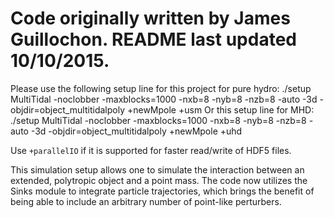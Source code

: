 # Code originally written by James Guillochon. README last updated 10/10/2015.

Please use the following setup line for this project for pure hydro:
	./setup MultiTidal -noclobber -maxblocks=1000 -nxb=8 -nyb=8 -nzb=8 -auto -3d -objdir=object_multitidalpoly +newMpole +usm
Or this setup line for MHD:
	./setup MultiTidal -noclobber -maxblocks=1000 -nxb=8 -nyb=8 -nzb=8 -auto -3d -objdir=object_multitidalpoly +newMpole +uhd

Use `+parallelIO` if it is supported for faster read/write of HDF5 files.

This simulation setup allows one to simulate the interaction between an extended, polytropic object and a point mass. The code now utilizes the Sinks module to integrate particle trajectories, which brings the benefit of being able to include an arbitrary number of point-like perturbers.
